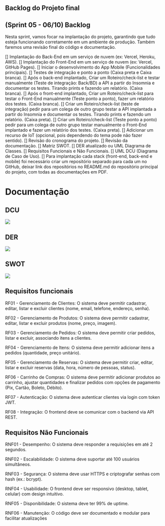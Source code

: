 ## Backlog do Projeto final
## (Sprint 05 - 06/10) Backlog
Nesta sprint, vamos focar na implantação do projeto, garantindo que tudo esteja funcionando corretamente em um ambiente de produção. Também faremos uma revisão final do código e documentação.

[] Implantação do Back-End em um serviço de nuvem (ex: Vercel, Heroku, AWS).
[] Implantação do Front-End em um serviço de nuvem (ex: Vercel, GitHub Pages).
[] Iniciar o desenvolvimento do App Mobile (Funcionalidades principais).
[] Testes de integração e ponto a ponto (Caixa preta e Caixa branca).
[] Após o back-end implantado, Criar um Roteiro/check-list e testar manualmente (Teste de integração: Back/BD) a API a partir do Insomnia e documentar os testes. Tirando prints e fazendo um relatório. (Caixa branca).
[] Após o front-end implantado, Criar um Roteiro/check-list para testar o Front-End manualmente (Teste ponto a ponto), fazer um relatório dos testes. (Caixa branca).
[] Criar um Roteiro/check-list (teste de integração) pedir para um colega de outro grupo testar a API implantada a partir do Insomnia e documentar os testes. Tirando prints e fazendo um relatório. (Caixa preta).
[] Criar um Roteiro/check-list (Teste ponto a ponto) pedir para um colega de outro grupo testar manualmente o Front-End implantado e fazer um relatório dos testes. (Caixa preta).
[] Adicionar um recurso de IoT (opcional, pois dependendo do tema pode não fazer sentido).
[] Revisão do cronograma do projeto.
[] Revisão da documentação.
[] Matriz SWOT.
[] DER atualizado ou UML Diagrama de Classes.
[] Requisitos Funcionais e Não Funcionais.
[] UML DCU (Diagrama de Caso de Uso).
[] Para implantação cada stack (front-end, back-end e mobile) foi necessário criar um repositório separado para cada um no GitHub, deixar link dos repositórios no README.md do repositório principal do projeto, com todas as documentações em PDF.
# Documentação

## DCU

![](./docs/dcu.jpeg)

## DER

![](./docs/Der.jpeg)

## SWOT

![](./docs/Swot.jpeg)

## Requisitos funcionais

RF01 - Gerenciamento de Clientes: O sistema deve permitir cadastrar, editar, listar e excluir clientes (nome, email, telefone, endereço, senha).

RF02 - Gerenciamento de Produtos: O sistema deve permitir cadastrar, editar, listar e excluir produtos (nome, preço, imagem).

RF03 - Gerenciamento de Pedidos: O sistema deve permitir criar pedidos, listar e excluir, associando itens a clientes.

RF04 - Gerenciamento de Itens: O sistema deve permitir adicionar itens a pedidos (quantidade, preço unitário).

RF05 - Gerenciamento de Reservas: O sistema deve permitir criar, editar, listar e excluir reservas (data, hora, número de pessoas, status).

RF06 - Carrinho de Compras: O sistema deve permitir adicionar produtos ao carrinho, ajustar quantidades e finalizar pedidos com opções de pagamento (Pix, Cartão, Boleto, Débito).

RF07 - Autenticação: O sistema deve autenticar clientes via login com token JWT.

RF08 - Integração: O frontend deve se comunicar com o backend via API REST.

## Requisitos Não Funcionais

RNF01 - Desempenho: O sistema deve responder a requisições em até 2 segundos.

RNF02 - Escalabilidade: O sistema deve suportar até 100 usuários simultâneos.

RNF03 - Segurança: O sistema deve usar HTTPS e criptografar senhas com hash (ex.: bcrypt).

RNF04 - Usabilidade: O frontend deve ser responsivo (desktop, tablet, celular) com design intuitivo.

RNF05 - Disponibilidade: O sistema deve ter 99% de uptime.

RNF06 - Manutenção: O código deve ser documentado e modular para facilitar atualizações
